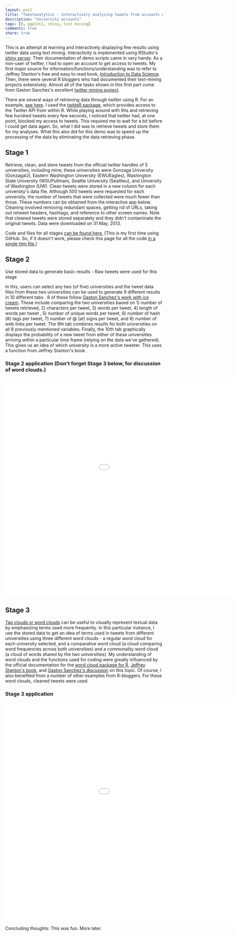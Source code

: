 ```yaml
---
layout: post
title: "Tweetanalytics - Interactively analyzing tweets from accounts of 5 universities"
description: "University accounts"
tags: [R, ggplot2, shiny, text mining]
comments: true
share: true
---
```


This is an attempt at learning and interactively displaying few results using twitter data using text mining. Interactivity is implemented using RStudio's [shiny server](http://www.rstudio.com/shiny/). Their documentation of demo scripts came in very handy. As a non-user of twitter, I had to open an account to get access to tweets. My first major source for information/functions/understanding was to refer to Jeffrey Stanton's free and easy to read book, [Introduction to Data Science](http://jsresearch.net/wiki/projects/teachdatascience). Then, there were several R bloggers who had documented their text-mining projects extensively. Almost all of the tasks shown in this first part come from Gaston Sanchez's excellent [twitter mining project](https://sites.google.com/site/miningtwitter/home).

There are several ways of retrieving data through twitter using R. For an example, [see here](https://sites.google.com/site/miningtwitter/basics/getting-data).  I used the [twitteR package](http://cran.r-project.org/web/packages/twitteR/vignettes/twitteR.pdf), which provides access to the Twitter API from within R. While playing around with this and retrieving few hundred tweets every few seconds, I noticed that twitter had, at one point, blocked my access to tweets. This required me to wait for a bit before I could get data again. So, what I did was to retrieve tweets and store them for my analyses. What this also did for this demo was to speed up the processing of the data by eliminating the data retrieving phase.

## Stage 1 
Retrieve, clean, and store tweets from the official twitter handles of 5 universities, including mine; these universities were Gonzaga University (GonzagaU), Eastern Washington University (EWUEagles), Washington State University (WSUPullman), Seattle University (Seattleu), and University of Washington (UW). Clean tweets were stored in a new column for each university's data file.  Although 500 tweets were requested for each university, the number of tweets that were collected were much fewer than those. These numbers can be obtained from the interactive app below. Cleaning involved removing redundant spaces, getting rid of URLs, taking out retweet headers, hashtags, and reference to other screen names. Note that cleaned tweets were stored separately and they didn't contaminate the original tweets. Data were downloaded on 31 May, 2013.

Code and files for all stages [can be found here.](https://github.com/patilv/tweetanalytics-1) [This is my first time using GitHub. So, if it doesn't work, please check this page for all the code [in a single htm file.](https://www.dropbox.com/s/ahw5uex64jmh1oo/Twitter-1-Retrieving%20and%20cleaning%20tweets.htm)]

## Stage 2
Use stored data to generate basic results - Raw tweets were used for this stage

In this, users can select any two (of five) universities and the tweet data files from these two universities can be used to generate 9 different results in 10 different tabs . 8 of these follow [Gaston Sanchez's work with ice cream](https://sites.google.com/site/miningtwitter/questions/frequencies). These include comparing the two universities based on 1) number of tweets retrieved, 2) characters per tweet, 3) words per tweet, 4) length of words per tweet , 5) number of unique words per tweet, 6) number of hash (#) tags per tweet, 7) number of @ (at) signs per tweet, and 8) number of web links per tweet. The 9th tab combines results for both universities on all 8 previously mentioned variables. Finally, the 10th tab graphically displays the probability of a new tweet from either of these universities arriving within a particular time frame (relying on the data we've gathered). This gives us an idea of which university is a more active tweeter. This uses a function from Jeffrey Stanton's book.

### Stage 2 application (Don't forget Stage 3 below, for discussion of word clouds.)

<iframe width="1200" height="700" src="//glimmer.rstudio.com/vivekpatil/Collegetweetanalytics" frameborder="0"> </iframe>


## Stage 3

[Tag clouds or word clouds](http://en.wikipedia.org/wiki/Tag_cloud) can be useful to visually represent textual data by emphasizing terms used more frequently. In this particular instance, I use the stored data to get an idea of terms used in tweets from different universities using three different word clouds - a regular word cloud for each university selected, and a comparative word cloud (a cloud comparing word frequencies across both universities) and a commonality word cloud (a cloud of words shared by the two universities). My understanding of word clouds and the functions used for coding were greatly influenced by the official documentation for the [word cloud package for R](http://cran.r-project.org/web/packages/wordcloud/wordcloud.pdf), [Jeffrey Stanton's book](http://jsresearch.net/wiki/projects/teachdatascience), and [Gaston Sanchez's discussion](https://sites.google.com/site/miningtwitter/questions/talking-about) on this topic. Of course, I also benefited from a number of other examples from R-bloggers. For these word clouds, cleaned tweets were used.

### Stage 3 application

<iframe width="1200" height="700" src="//glimmer.rstudio.com/vivekpatil/2CollegeWCs" frameborder="0"> </iframe>



Concluding thoughts: This was fun. More later.
